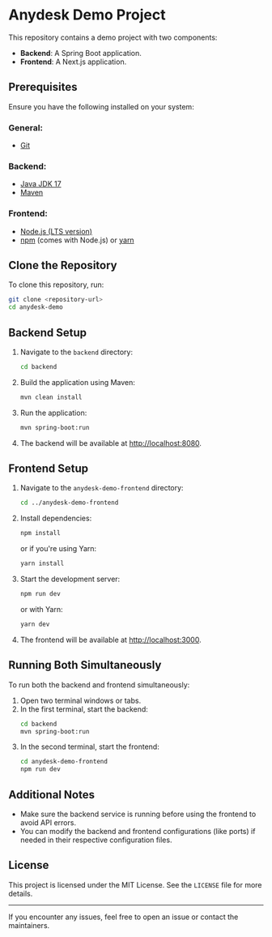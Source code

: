 # Anydesk Demo Project

This repository contains a demo project with two components:
- **Backend**: A Spring Boot application.
- **Frontend**: A Next.js application.

## Prerequisites

Ensure you have the following installed on your system:

### General:
- [Git](https://git-scm.com/)

### Backend:
- [Java JDK 17](https://jdk.java.net/17/)
- [Maven](https://maven.apache.org/)

### Frontend:
- [Node.js (LTS version)](https://nodejs.org/)
- [npm](https://www.npmjs.com/) (comes with Node.js) or [yarn](https://yarnpkg.com/)

## Clone the Repository

To clone this repository, run:
```bash
git clone <repository-url>
cd anydesk-demo
```

## Backend Setup

1. Navigate to the `backend` directory:
   ```bash
   cd backend
   ```
2. Build the application using Maven:
   ```bash
   mvn clean install
   ```
3. Run the application:
   ```bash
   mvn spring-boot:run
   ```
4. The backend will be available at [http://localhost:8080](http://localhost:8080).

## Frontend Setup

1. Navigate to the `anydesk-demo-frontend` directory:
   ```bash
   cd ../anydesk-demo-frontend
   ```
2. Install dependencies:
   ```bash
   npm install
   ```
   or if you're using Yarn:
   ```bash
   yarn install
   ```
3. Start the development server:
   ```bash
   npm run dev
   ```
   or with Yarn:
   ```bash
   yarn dev
   ```
4. The frontend will be available at [http://localhost:3000](http://localhost:3000).

## Running Both Simultaneously

To run both the backend and frontend simultaneously:

1. Open two terminal windows or tabs.
2. In the first terminal, start the backend:
   ```bash
   cd backend
   mvn spring-boot:run
   ```
3. In the second terminal, start the frontend:
   ```bash
   cd anydesk-demo-frontend
   npm run dev
   ```

## Additional Notes

- Make sure the backend service is running before using the frontend to avoid API errors.
- You can modify the backend and frontend configurations (like ports) if needed in their respective configuration files.

## License

This project is licensed under the MIT License. See the `LICENSE` file for more details.

---

If you encounter any issues, feel free to open an issue or contact the maintainers.

